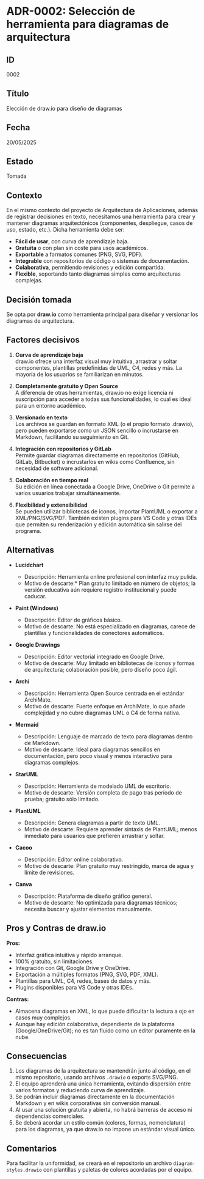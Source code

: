 # ADR-0002: Selección de herramienta para diagramas de arquitectura

## ID
0002

## Título
Elección de draw.io para diseño de diagramas

## Fecha
20/05/2025

## Estado
Tomada

## Contexto
En el mismo contexto del proyecto de Arquitectura de Aplicaciones, además de registrar decisiones en texto, necesitamos una herramienta para crear y mantener diagramas arquitectónicos (componentes, despliegue, casos de uso, estado, etc.). Dicha herramienta debe ser:

- **Fácil de usar**, con curva de aprendizaje baja.  
- **Gratuita** o con plan sin coste para usos académicos.  
- **Exportable** a formatos comunes (PNG, SVG, PDF).  
- **Integrable** con repositorios de código o sistemas de documentación.  
- **Colaborativa**, permitiendo revisiones y edición compartida.  
- **Flexible**, soportando tanto diagramas simples como arquitecturas complejas.

## Decisión tomada
Se opta por **draw.io** como herramienta principal para diseñar y versionar los diagramas de arquitectura.

## Factores decisivos

1. **Curva de aprendizaje baja**  
   draw.io ofrece una interfaz visual muy intuitiva, arrastrar y soltar componentes, plantillas predefinidas de UML, C4, redes y más. La mayoría de los usuarios se familiarizan en minutos.

2. **Completamente gratuito y Open Source**  
   A diferencia de otras herramientas, draw.io no exige licencia ni suscripción para acceder a todas sus funcionalidades, lo cual es ideal para un entorno académico.

3. **Versionado en texto**  
   Los archivos se guardan en formato XML (o el propio formato .drawio), pero pueden exportarse como un JSON sencillo o incrustarse en Markdown, facilitando su seguimiento en Git.

4. **Integración con repositorios y GitLab**  
   Permite guardar diagramas directamente en repositorios (GitHub, GitLab, Bitbucket) o incrustarlos en wikis como Confluence, sin necesidad de software adicional.

5. **Colaboración en tiempo real**  
   Su edición en línea conectada a Google Drive, OneDrive o Git permite a varios usuarios trabajar simultáneamente.

6. **Flexibilidad y extensibilidad**  
   Se pueden utilizar bibliotecas de iconos, importar PlantUML o exportar a XML/PNG/SVG/PDF. También existen plugins para VS Code y otras IDEs que permiten su renderización y edición automática sin salirse del programa.

## Alternativas

- **Lucidchart**  
  - Descripción: Herramienta online profesional con interfaz muy pulida.  
  - Motivo de descarte:* Plan gratuito limitado en número de objetos; la versión educativa aún requiere registro institucional y puede caducar.

- **Paint (Windows)**  
  - Descripción: Editor de gráficos básico.  
  - Motivo de descarte: No está especializado en diagramas, carece de plantillas y funcionalidades de conectores automáticos.

- **Google Drawings**  
  - Descripción: Editor vectorial integrado en Google Drive.  
  - Motivo de descarte: Muy limitado en bibliotecas de íconos y formas de arquitectura; colaboración posible, pero diseño poco ágil.

- **Archi**  
  - Descripción: Herramienta Open Source centrada en el estándar ArchiMate.  
  - Motivo de descarte: Fuerte enfoque en ArchiMate, lo que añade complejidad y no cubre diagramas UML o C4 de forma nativa.

- **Mermaid**  
  - Descripción: Lenguaje de marcado de texto para diagramas dentro de Markdown.  
  - Motivo de descarte: Ideal para diagramas sencillos en documentación, pero poco visual y menos interactivo para diagramas complejos.

- **StarUML**  
  - Descripción: Herramienta de modelado UML de escritorio.  
  - Motivo de descarte: Versión completa de pago tras período de prueba; gratuito sólo limitado.

- **PlantUML**  
  - Descripción: Genera diagramas a partir de texto UML.  
  - Motivo de descarte: Requiere aprender sintaxis de PlantUML; menos inmediato para usuarios que prefieren arrastrar y soltar.

- **Cacoo**  
  - Descripción: Editor online colaborativo.  
  - Motivo de descarte: Plan gratuito muy restringido, marca de agua y límite de revisiones.

- **Canva**  
  - Descripción: Plataforma de diseño gráfico general.  
  - Motivo de descarte: No optimizada para diagramas técnicos; necesita buscar y ajustar elementos manualmente.

## Pros y Contras de draw.io

**Pros:**
- Interfaz gráfica intuitiva y rápido arranque.  
- 100% gratuito, sin limitaciones.  
- Integración con Git, Google Drive y OneDrive.  
- Exportación a múltiples formatos (PNG, SVG, PDF, XML).  
- Plantillas para UML, C4, redes, bases de datos y más.  
- Plugins disponibles para VS Code y otras IDEs.

**Contras:**
- Almacena diagramas en XML, lo que puede dificultar la lectura a ojo en casos muy complejos.  
- Aunque hay edición colaborativa, dependiente de la plataforma (Google/OneDrive/Git); no es tan fluido como un editor puramente en la nube.

## Consecuencias

1. Los diagramas de la arquitectura se mantendrán junto al código, en el mismo repositorio, usando archivos `.drawio` o exports SVG/PNG.  
2. El equipo aprenderá una única herramienta, evitando dispersión entre varios formatos y reduciendo curva de aprendizaje.  
3. Se podrán incluir diagramas directamente en la documentación Markdown y en wikis corporativas sin conversión manual.  
4. Al usar una solución gratuita y abierta, no habrá barreras de acceso ni dependencias comerciales.  
5. Se deberá acordar un estilo común (colores, formas, nomenclatura) para los diagramas, ya que draw.io no impone un estándar visual único.

## Comentarios

Para facilitar la uniformidad, se creará en el repositorio un archivo `diagram-styles.drawio` con plantillas y paletas de colores acordadas por el equipo.